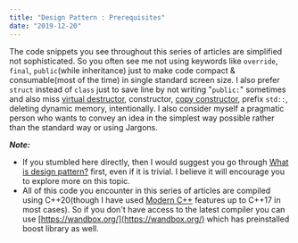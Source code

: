 ```yaml
---
title: "Design Pattern : Prerequisites"
date: "2019-12-20"
---
```


The code snippets you see throughout this series of articles are simplified not sophisticated. So you often see me not using keywords like `override`, `final`, `public`(while inheritance) just to make code compact & consumable(most of the time) in single standard screen size. I also prefer `struct` instead of `class` just to save line by not writing "`public:`" sometimes and also miss [virtual destructor](/posts//part-3-all-about-virtual-keyword-in-c-how-virtual-destructor-works/), constructor, [copy constructor](/posts//all-about-copy-constructor-in-cpp-with-example/), prefix `std::`, deleting dynamic memory, intentionally. I also consider myself a pragmatic person who wants to convey an idea in the simplest way possible rather than the standard way or using Jargons.

**_Note:_**

- If you stumbled here directly, then I would suggest you go through [What is design pattern?](/posts//what-is-design-pattern/) first, even if it is trivial. I believe it will encourage you to explore more on this topic.
- All of this code you encounter in this series of articles are compiled using C++20(though I have used [Modern C++](/posts//21-new-features-of-modern-cpp-to-use-in-your-project/) features up to C++17 in most cases). So if you don't have access to the latest compiler you can use [https://wandbox.org/](https://wandbox.org/) which has preinstalled boost library as well.
